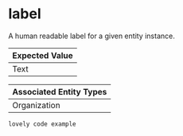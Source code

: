 # label 

A human readable label for a given entity instance.  

| Expected Value |        
| ------------- |
| Text          | 


| Associated Entity Types |        
| ------------- |
| Organization         | 


```
lovely code example 
```